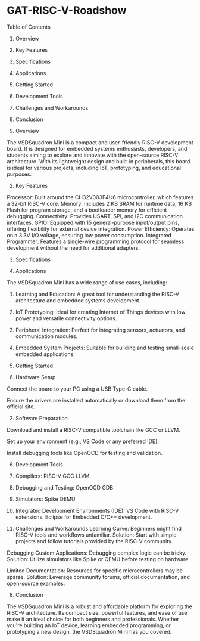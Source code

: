 # GAT-RISC-V-Roadshow

Table of Contents
1. Overview
2. Key Features
3. Specifications
4. Applications
5. Getting Started
6. Development Tools
7. Challenges and Workarounds
8. Conclusion

1. Overview

The VSDSquadron Mini is a compact and user-friendly RISC-V development board. It is designed for embedded systems enthusiasts, developers, and students aiming to explore and innovate with the open-source RISC-V architecture. With its lightweight design and built-in peripherals, this board is ideal for various projects, including IoT, prototyping, and educational purposes.

2. Key Features

Processor: Built around the CH32V003F4U6 microcontroller, which features a 32-bit RISC-V core.
Memory: Includes 2 KB SRAM for runtime data, 16 KB Flash for program storage, and a bootloader memory for efficient debugging.
Connectivity: Provides USART, SPI, and I2C communication interfaces.
GPIO: Equipped with 15 general-purpose input/output pins, offering flexibility for external device integration.
Power Efficiency: Operates on a 3.3V I/O voltage, ensuring low power consumption.
Integrated Programmer: Features a single-wire programming protocol for seamless development without the need for additional adapters.

3. Specifications

4. Applications

The VSDSquadron Mini has a wide range of use cases, including:
1. Learning and Education: A great tool for understanding the RISC-V architecture and embedded systems development.
2. IoT Prototyping: Ideal for creating Internet of Things devices with low power and versatile connectivity options.
3. Peripheral Integration: Perfect for integrating sensors, actuators, and communication modules.
4. Embedded System Projects: Suitable for building and testing small-scale embedded applications.

5. Getting Started

1. Hardware Setup

Connect the board to your PC using a USB Type-C cable.

Ensure the drivers are installed automatically or download them from the official site.

2. Software Preparation

Download and install a RISC-V compatible toolchain like GCC or LLVM.

Set up your environment (e.g., VS Code or any preferred IDE).

Install debugging tools like OpenOCD for testing and validation.

6. Development Tools

1. Compilers:
RISC-V GCC
LLVM

2. Debugging and Testing:
OpenOCD
GDB

3. Simulators:
Spike
QEMU

4. Integrated Development Environments (IDE):
VS Code with RISC-V extensions.
Eclipse for Embedded C/C++ development.

7. Challenges and Workarounds
Learning Curve: Beginners might find RISC-V tools and workflows unfamiliar.
Solution: Start with simple projects and follow tutorials provided by the RISC-V community.

Debugging Custom Applications: Debugging complex logic can be tricky.
Solution: Utilize simulators like Spike or QEMU before testing on hardware.

Limited Documentation: Resources for specific microcontrollers may be sparse.
Solution: Leverage community forums, official documentation, and open-source examples.

8. Conclusion

The VSDSquadron Mini is a robust and affordable platform for exploring the RISC-V architecture. Its compact size, powerful features, and ease of use make it an ideal choice for both beginners and professionals. Whether you're building an IoT device, learning embedded programming, or prototyping a new design, the VSDSquadron Mini has you covered.


